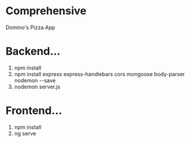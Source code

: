 # Comprehensive
Domino's Pizza App

# Backend...

1) npm install
2) npm install  express express-handlebars  cors mongoose body-parser nodemon --save 
3) nodemon server.js


# Frontend...

1) npm install
2) ng serve
